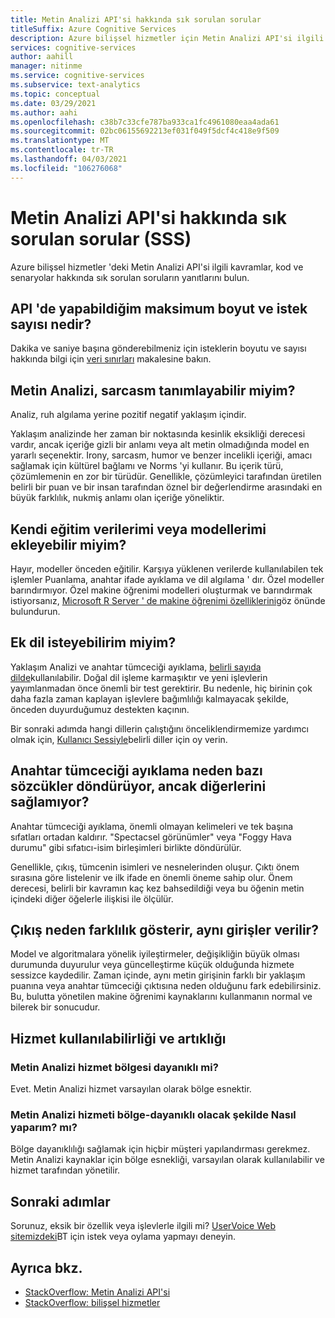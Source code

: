 ```yaml
---
title: Metin Analizi API'si hakkında sık sorulan sorular
titleSuffix: Azure Cognitive Services
description: Azure bilişsel hizmetler için Metin Analizi API'si ilgili kavramlar, kod ve senaryolar hakkında sık sorulan soruların yanıtlarını bulun.
services: cognitive-services
author: aahill
manager: nitinme
ms.service: cognitive-services
ms.subservice: text-analytics
ms.topic: conceptual
ms.date: 03/29/2021
ms.author: aahi
ms.openlocfilehash: c38b7c33cfe787ba933ca1fc4961080eaa4ada61
ms.sourcegitcommit: 02bc06155692213ef031f049f5dcf4c418e9f509
ms.translationtype: MT
ms.contentlocale: tr-TR
ms.lasthandoff: 04/03/2021
ms.locfileid: "106276068"
---
```

# <a name="frequently-asked-questions-faq-about-the-text-analytics-api"></a>Metin Analizi API'si hakkında sık sorulan sorular (SSS)

 Azure bilişsel hizmetler 'deki Metin Analizi API'si ilgili kavramlar, kod ve senaryolar hakkında sık sorulan soruların yanıtlarını bulun.

## <a name="what-is-the-maximum-size-and-number-of-requests-i-can-make-to-the-api"></a>API 'de yapabildiğim maksimum boyut ve istek sayısı nedir?

Dakika ve saniye başına gönderebilmeniz için isteklerin boyutu ve sayısı hakkında bilgi için [veri sınırları](concepts/data-limits.md) makalesine bakın.

## <a name="can-text-analytics-identify-sarcasm"></a>Metin Analizi, sarcasm tanımlayabilir miyim?

Analiz, ruh algılama yerine pozitif negatif yaklaşım içindir.

Yaklaşım analizinde her zaman bir noktasında kesinlik eksikliği derecesi vardır, ancak içeriğe gizli bir anlamı veya alt metin olmadığında model en yararlı seçenektir. Irony, sarcasm, humor ve benzer incelikli içeriği, amacı sağlamak için kültürel bağlamı ve Norms 'yi kullanır. Bu içerik türü, çözümlemenin en zor bir türüdür. Genellikle, çözümleyici tarafından üretilen belirli bir puan ve bir insan tarafından öznel bir değerlendirme arasındaki en büyük farklılık, nukmiş anlamı olan içeriğe yöneliktir.

## <a name="can-i-add-my-own-training-data-or-models"></a>Kendi eğitim verilerimi veya modellerimi ekleyebilir miyim?

Hayır, modeller önceden eğitilir. Karşıya yüklenen verilerde kullanılabilen tek işlemler Puanlama, anahtar ifade ayıklama ve dil algılama ' dır. Özel modeller barındırmıyor. Özel makine öğrenimi modelleri oluşturmak ve barındırmak istiyorsanız, [Microsoft R Server ' de makine öğrenimi özelliklerini](/r-server/r/concept-what-is-the-microsoftml-package)göz önünde bulundurun.

## <a name="can-i-request-additional-languages"></a>Ek dil isteyebilirim miyim?

Yaklaşım Analizi ve anahtar tümceciği ayıklama, [belirli sayıda dilde](./language-support.md)kullanılabilir. Doğal dil işleme karmaşıktır ve yeni işlevlerin yayımlanmadan önce önemli bir test gerektirir. Bu nedenle, hiç birinin çok daha fazla zaman kaplayan işlevlere bağımlılığı kalmayacak şekilde, önceden duyurduğumuz destekten kaçının. 

Bir sonraki adımda hangi dillerin çalıştığını önceliklendirmemize yardımcı olmak için, [Kullanıcı Sessiyle](https://cognitive.uservoice.com/forums/555922-text-analytics)belirli diller için oy verin. 

## <a name="why-does-key-phrase-extraction-return-some-words-but-not-others"></a>Anahtar tümceciği ayıklama neden bazı sözcükler döndürüyor, ancak diğerlerini sağlamıyor?

Anahtar tümceciği ayıklama, önemli olmayan kelimeleri ve tek başına sıfatları ortadan kaldırır. "Spectacsel görünümler" veya "Foggy Hava durumu" gibi sıfatıcı-isim birleşimleri birlikte döndürülür.

Genellikle, çıkış, tümcenin isimleri ve nesnelerinden oluşur. Çıktı önem sırasına göre listelenir ve ilk ifade en önemli öneme sahip olur. Önem derecesi, belirli bir kavramın kaç kez bahsedildiği veya bu öğenin metin içindeki diğer öğelerle ilişkisi ile ölçülür.

## <a name="why-does-output-vary-given-identical-inputs"></a>Çıkış neden farklılık gösterir, aynı girişler verilir?

Model ve algoritmalara yönelik iyileştirmeler, değişikliğin büyük olması durumunda duyurulur veya güncelleştirme küçük olduğunda hizmete sessizce kaydedilir. Zaman içinde, aynı metin girişinin farklı bir yaklaşım puanına veya anahtar tümceciği çıktısına neden olduğunu fark edebilirsiniz. Bu, bulutta yönetilen makine öğrenimi kaynaklarını kullanmanın normal ve bilerek bir sonucudur.

## <a name="service-availability-and-redundancy"></a>Hizmet kullanılabilirliği ve artıklığı

### <a name="is-text-analytics-service-zone-resilient"></a>Metin Analizi hizmet bölgesi dayanıklı mi?

Evet. Metin Analizi hizmet varsayılan olarak bölge esnektir.

### <a name="how-do-i-configure-the-text-analytics-service-to-be-zone-resilient"></a>Metin Analizi hizmeti bölge-dayanıklı olacak şekilde Nasıl yaparım? mı?

Bölge dayanıklılığı sağlamak için hiçbir müşteri yapılandırması gerekmez. Metin Analizi kaynaklar için bölge esnekliği, varsayılan olarak kullanılabilir ve hizmet tarafından yönetilir.

## <a name="next-steps"></a>Sonraki adımlar

Sorunuz, eksik bir özellik veya işlevlerle ilgili mi? [UserVoice Web sitemizdeki](https://cognitive.uservoice.com/forums/555922-text-analytics)BT için istek veya oylama yapmayı deneyin.

## <a name="see-also"></a>Ayrıca bkz.

 * [StackOverflow: Metin Analizi API'si](https://stackoverflow.com/questions/tagged/text-analytics-api)   
 * [StackOverflow: bilişsel hizmetler](https://stackoverflow.com/questions/tagged/microsoft-cognitive)
